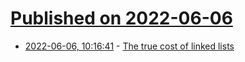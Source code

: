 # [Published on 2022-06-06](index.md)

* [2022-06-06, 10:16:41](https://news.ycombinator.com/item?id=31638746) - [The true cost of linked lists](http://ykarroum.com/2022/05/30/true-cost-list/)
